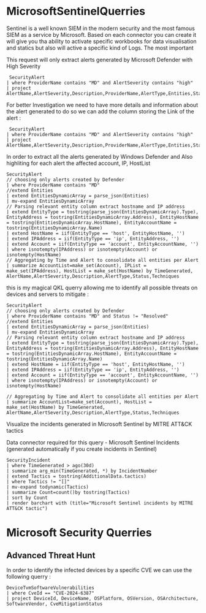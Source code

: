 # MicrosoftSentinelQuerries
Sentinel is a well known SIEM in the modern security and the most famous SIEM as a service by Microsoft. Based on each connector you can create it will give you tha ability to activate specific workbooks for data visualisation and statics but also will active a specific kind of Logs.
The most important 

This request will only extract alerts generated by Microsoft Defender with High Severity
```
 SecurityAlert
| where ProviderName contains "MD" and AlertSeverity contains "high"
| project AlertName,AlertSeverity,Description,ProviderName,AlertType,Entities,Status,Techniques

```
For better Investigation we need to have more details and information about the alert generated to do so we can add the column storing the Link of the alert :
```
 SecurityAlert
| where ProviderName contains "MD" and AlertSeverity contains "high"
| project AlertName,AlertSeverity,Description,ProviderName,AlertType,Entities,Status,Techniques,AlertLink
```

In order to extract all the alerts generated by Windows Defender and Also highliting for each alert the affected account, IP, HostList
```
SecurityAlert
// choosing only alerts created by Defender
| where ProviderName contains "MD"
//extend Entities
| extend EntitiesDynamicArray = parse_json(Entities) 
| mv-expand EntitiesDynamicArray
// Parsing relevant entity column extract hostname and IP address
| extend EntityType = tostring(parse_json(EntitiesDynamicArray).Type), EntityAddress = tostring(EntitiesDynamicArray.Address), EntityHostName = tostring(EntitiesDynamicArray.HostName), EntityAccountName = tostring(EntitiesDynamicArray.Name)
| extend HostName = iif(EntityType == 'host', EntityHostName, '')
| extend IPAddress = iif(EntityType == 'ip', EntityAddress, '')
| extend Account = iif(EntityType == 'account', EntityAccountName, '')
| where isnotempty(IPAddress) or isnotempty(Account) or isnotempty(HostName)
// Aggregating by Time and Alert to consolidate all entities per Alert
| summarize AccountList=make_set(Account), IPList = make_set(IPAddress), HostList = make_set(HostName) by TimeGenerated, AlertName,AlertSeverity,Description,AlertType,Status,Techniques
```

this is my magical QKL querry allowing me to identify all possible threats on devices and servers to mitigate :
```
SecurityAlert
// choosing only alerts created by Defender
| where ProviderName contains "MD" and Status != "Resolved"
//extend Entities
| extend EntitiesDynamicArray = parse_json(Entities)
| mv-expand EntitiesDynamicArray
// Parsing relevant entity column extract hostname and IP address
| extend EntityType = tostring(parse_json(EntitiesDynamicArray).Type), EntityAddress = tostring(EntitiesDynamicArray.Address), EntityHostName = tostring(EntitiesDynamicArray.HostName), EntityAccountName = tostring(EntitiesDynamicArray.Name)
| extend HostName = iif(EntityType == 'host', EntityHostName, '')
| extend IPAddress = iif(EntityType == 'ip', EntityAddress, '')
| extend Account = iif(EntityType == 'account', EntityAccountName, '')
| where isnotempty(IPAddress) or isnotempty(Account) or isnotempty(HostName)

// Aggregating by Time and Alert to consolidate all entities per Alert
| summarize AccountList=make_set(Account), HostList = make_set(HostName) by TimeGenerated, AlertName,AlertSeverity,Description,AlertType,Status,Techniques
```
Visualize the incidents generated in Microsoft Sentinel by MITRE ATT&CK tactics

Data connector required for this query - Microsoft Sentinel Incidents (generated automatically if you create incidents in Sentinel)
```
SecurityIncident
| where TimeGenerated > ago(30d)
| summarize arg_min(TimeGenerated, *) by IncidentNumber
| extend Tactics = tostring(AdditionalData.tactics)
| where Tactics != "[]"
| mv-expand todynamic(Tactics)
| summarize Count=count()by tostring(Tactics)
| sort by Count
| render barchart with (title="Microsoft Sentinel incidents by MITRE ATT&CK tactic")
```
# Microsoft Security Querries
## Advanced Threat Hunt
In order to identify the infected devices by a specific CVE we can use the following querry :
```
DeviceTvmSoftwareVulnerabilities
| where CveId == "CVE-2024-6387"
| project DeviceId, DeviceName, OSPlatform, OSVersion, OSArchitecture, SoftwareVendor, CveMitigationStatus
```


